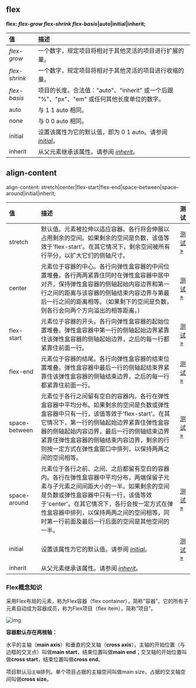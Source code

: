 

##  flex 

**flex: *flex-grow* *flex-shrink* *flex-basis*|auto|initial|inherit;**

| 值            | 描述                                                         |
| :------------ | :----------------------------------------------------------- |
| *flex-grow*   | 一个数字，规定项目将相对于其他灵活的项目进行扩展的量。       |
| *flex-shrink* | 一个数字，规定项目将相对于其他灵活的项目进行收缩的量。       |
| *flex-basis*  | 项目的长度。合法值："auto"、"inherit" 或一个后跟 "%"、"px"、"em" 或任何其他长度单位的数字。 |
| auto          | 与 1 1 auto 相同。                                           |
| none          | 与 0 0 auto 相同。                                           |
| initial       | 设置该属性为它的默认值，即为 0 1 auto。请参阅 [*initial*](https://www.runoob.com/cssref/css-initial.html)。 |
| inherit       | 从父元素继承该属性。请参阅 [*inherit*](https://www.runoob.com/cssref/css-inherit.html)。 |

## align-content 

align-content: stretch|center|flex-start|flex-end|space-between|space-around|initial|inherit;

| 值            | 描述                                                         | 测试                                                         |
| :------------ | :----------------------------------------------------------- | :----------------------------------------------------------- |
| stretch       | 默认值。元素被拉伸以适应容器。各行将会伸展以占用剩余的空间。如果剩余的空间是负数，该值等效于'flex-start'。在其它情况下，剩余空间被所有行平分，以扩大它们的侧轴尺寸。 | [测试 »](https://www.runoob.com/try/playit.php?f=playcss_align-content&preval=stretch) |
| center        | 元素位于容器的中心。各行向弹性盒容器的中间位置堆叠。各行两两紧靠住同时在弹性盒容器中居中对齐，保持弹性盒容器的侧轴起始内容边界和第一行之间的距离与该容器的侧轴结束内容边界与第最后一行之间的距离相等。（如果剩下的空间是负数，则各行会向两个方向溢出的相等距离。） | [测试 »](https://www.runoob.com/try/playit.php?f=playcss_align-content&preval=center) |
| flex-start    | 元素位于容器的开头。各行向弹性盒容器的起始位置堆叠。弹性盒容器中第一行的侧轴起始边界紧靠住该弹性盒容器的侧轴起始边界，之后的每一行都紧靠住前面一行。 | [测试 »](https://www.runoob.com/try/playit.php?f=playcss_align-content&preval=flex-start) |
| flex-end      | 元素位于容器的结尾。各行向弹性盒容器的结束位置堆叠。弹性盒容器中最后一行的侧轴起结束界紧靠住该弹性盒容器的侧轴结束边界，之后的每一行都紧靠住前面一行。 | [测试 »](https://www.runoob.com/try/playit.php?f=playcss_align-content&preval=flex-end) |
| space-between | 元素位于各行之间留有空白的容器内。各行在弹性盒容器中平均分布。如果剩余的空间是负数或弹性盒容器中只有一行，该值等效于'flex-start'。在其它情况下，第一行的侧轴起始边界紧靠住弹性盒容器的侧轴起始内容边界，最后一行的侧轴结束边界紧靠住弹性盒容器的侧轴结束内容边界，剩余的行则按一定方式在弹性盒窗口中排列，以保持两两之间的空间相等。 | [测试 »](https://www.runoob.com/try/playit.php?f=playcss_align-content&preval=space-between) |
| space-around  | 元素位于各行之前、之间、之后都留有空白的容器内。各行在弹性盒容器中平均分布，两端保留子元素与子元素之间间距大小的一半。如果剩余的空间是负数或弹性盒容器中只有一行，该值等效于'center'。在其它情况下，各行会按一定方式在弹性盒容器中排列，以保持两两之间的空间相等，同时第一行前面及最后一行后面的空间是其他空间的一半。 | [测试 »](https://www.runoob.com/try/playit.php?f=playcss_align-content&preval=space-around) |
| initial       | 设置该属性为它的默认值。请参阅 [*initial*](https://www.runoob.com/cssref/css-initial.html)。 | [测试 »](https://www.runoob.com/try/playit.php?f=playcss_align-content&preval=initial) |
| inherit       | 从父元素继承该属性。请参阅 [*inherit*](https://www.runoob.com/cssref/css-inherit.html)。 |                                                              |


### Flex概念知识

采用Flex布局的元素，称为Flex容器（flex container），简称”容器”。它的所有子元素自动成为容器成员，称为Flex项目（flex item），简称”项目”。

![img](https://upload-images.jianshu.io/upload_images/18253298-f356148f9acc05c3?imageMogr2/auto-orient/strip|imageView2/2/w/563/format/webp)

**容器默认存在两根轴：**

水平的主轴（**main axis**）和垂直的交叉轴（**cross axis**）。主轴的开始位置（与边框的交叉点）叫做**main start**，结束位置叫做**main end**；交叉轴的开始位置叫做**cross start**，结束位置叫做**cross end**。

项目默认沿`主轴`排列。单个项目占据的主轴空间叫做main size，占据的交叉轴空间叫做**cross size**。

